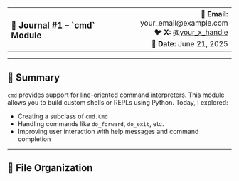 <table width="100%">
  <tr>
    <td align="left"><h3>📘 Journal #1 – `cmd` Module</h3></td>
    <td align="right">
      <strong>📧 Email:</strong> your_email@example.com<br>
      <strong>🐦 X:</strong> <a href="https://x.com/your_x_handle">@your_x_handle</a><br>
      <strong>📅 Date:</strong> June 21, 2025
    </td>
  </tr>
</table>

---

## 📖 Summary

`cmd` provides support for line-oriented command interpreters. This module allows you to build custom shells or REPLs using Python. Today, I explored:

- Creating a subclass of `cmd.Cmd`
- Handling commands like `do_forward`, `do_exit`, etc.
- Improving user interaction with help messages and command completion

---

## 📁 File Organization


